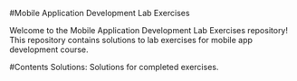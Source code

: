#Mobile Application Development Lab Exercises

Welcome to the Mobile Application Development Lab Exercises repository! This repository contains solutions to lab exercises for mobile app development course.

#Contents
    Solutions: Solutions for completed exercises.
